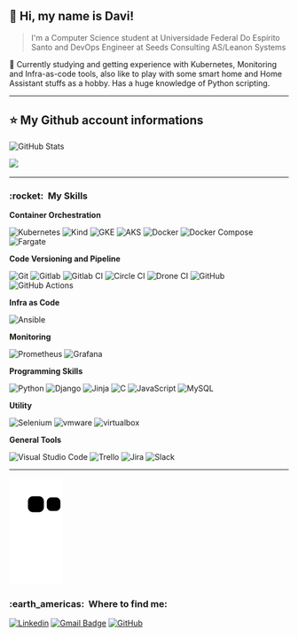 ## 💜 Hi, my name is <strong>Davi!</strong>

> I'm a Computer Science student at Universidade Federal Do Espírito Santo and DevOps Engineer at Seeds Consulting AS/Leanon Systems

🔭 Currently studying and getting experience with Kubernetes, Monitoring and Infra-as-code tools, also like to play with some smart home and Home Assistant stuffs as a hobby. Has a huge knowledge of Python scripting. 

----

## ⭐ My Github account informations
![GitHub Stats](https://github-readme-stats.vercel.app/api?username=DaviPtrs&show_icons=true)



![](https://komarev.com/ghpvc/?username=DaviPtrs&color=006bed)

---- 

<h3> :rocket: &nbsp;My Skills </h3>

**Container Orchestration**

  ![Kubernetes](https://img.shields.io/badge/-Kubernetes-333333?style=for-the-badge&logo=kubernetes)
  ![Kind](https://img.shields.io/badge/-Kind-333333?style=for-the-badge&logo=kubernetes)
  ![GKE](https://img.shields.io/badge/-GKE-333333?style=for-the-badge&logo=google-cloud)
  ![AKS](https://img.shields.io/badge/-AKS-333333?style=for-the-badge&logo=amazon-aws)
  ![Docker](https://img.shields.io/badge/-Docker-333333?style=for-the-badge&logo=docker)
  ![Docker Compose](https://img.shields.io/badge/-Docker%20Compose-333333?style=for-the-badge&logo=docker)
  ![Fargate](https://img.shields.io/badge/-Fargate-333333?style=for-the-badge&logo=amazon-aws)

**Code Versioning and Pipeline**

  ![Git](https://img.shields.io/badge/-Git-333333?style=for-the-badge&logo=git)
  ![Gitlab](https://img.shields.io/badge/-Gitlab-333333?style=for-the-badge&logo=GitLab)
  ![Gitlab CI](https://img.shields.io/badge/-Gitlab%20CI-333333?style=for-the-badge&logo=GitLab)
  ![Circle CI](https://img.shields.io/badge/-Circle%20CI-333333?style=for-the-badge&logo=circleci)
  ![Drone CI](https://img.shields.io/badge/-Drone%20CI-333333?style=for-the-badge&logo=drone)
  ![GitHub](https://img.shields.io/badge/-GitHub-333333?style=for-the-badge&logo=github)
  ![GitHub Actions](https://img.shields.io/badge/-GitHub%20Actions-333333?style=for-the-badge&logo=Github-Actions)

**Infra as Code**

  ![Ansible](https://img.shields.io/badge/-Ansible-333333?style=for-the-badge&logo=ansible)

**Monitoring**

  ![Prometheus](https://img.shields.io/badge/-Prometheus-333333?style=for-the-badge&logo=Prometheus)
  ![Grafana](https://img.shields.io/badge/-Grafana-333333?style=for-the-badge&logo=Grafana)

**Programming Skills**

  ![Python](https://img.shields.io/badge/-Python-333333?style=for-the-badge&logo=python)
  ![Django](https://img.shields.io/badge/-Django-333333?style=for-the-badge&logo=django)
  ![Jinja](https://img.shields.io/badge/-Jinja-333333?style=for-the-badge&logo=jinja)
  ![C](https://img.shields.io/badge/-C-333333?style=for-the-badge&logo=c)
  ![JavaScript](https://img.shields.io/badge/-JavaScript-333333?style=for-the-badge&logo=javascript)
  ![MySQL](https://img.shields.io/badge/-MySQL-333333?style=for-the-badge&logo=mysql)

**Utility**

  ![Selenium](https://img.shields.io/badge/-Selenium-333333?style=for-the-badge&logo=selenium)
  ![vmware](https://img.shields.io/badge/-vmware-333333?style=for-the-badge&logo=vmware)
  ![virtualbox](https://img.shields.io/badge/-virtualbox-333333?style=for-the-badge&logo=virtualbox)

**General Tools**

  ![Visual Studio Code](https://img.shields.io/badge/-Visual%20Studio%20Code-333333?style=for-the-badge&logo=visual-studio-code)
  ![Trello](https://img.shields.io/badge/-Trello-333333?style=for-the-badge&logo=trello)
  ![Jira](https://img.shields.io/badge/-Jira-333333?style=for-the-badge&logo=Jira-Software)
  ![Slack](https://img.shields.io/badge/-slack-333333?style=for-the-badge&logo=slack)

----

![Snake animation](https://github.com/rafaballerini/rafaballerini/blob/output/github-contribution-grid-snake.svg) 

<h3> :earth_americas: &nbsp;Where to find me: </h3> 

[![Linkedin](https://img.shields.io/badge/-davipetris-blue?style=for-the-badge-square&logo=Linkedin&logoColor=white&link=https://www.linkedin.com/in/davipetris/)](https://www.linkedin.com/in/davipetris/)
[![Gmail Badge](https://img.shields.io/badge/-davispetris@gmail.com-006bed?style=for-the-badge-square&logo=Gmail&logoColor=white&link=mailto:davispetris@gmail.com)](mailto:davispetris@gmail.com)
[![GitHub]( https://img.shields.io/github/followers/DaviPtrs?label=follow&style=social)](https://github.com/DaviPtrs)
